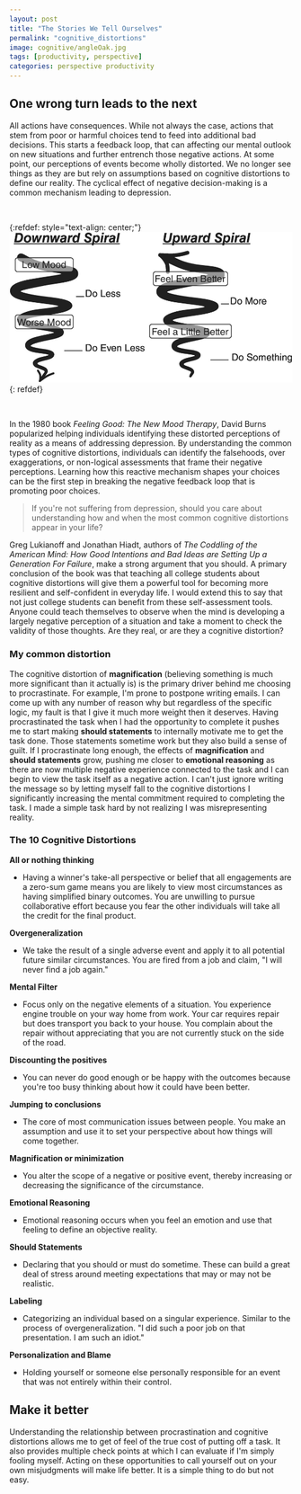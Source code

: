 ```yaml
---
layout: post
title: "The Stories We Tell Ourselves"
permalink: "cognitive_distortions"
image: cognitive/angleOak.jpg
tags: [productivity, perspective]
categories: perspective productivity
---
```

## One wrong turn leads to the next

All actions have consequences. While not always the case, actions that stem from poor or harmful choices tend to feed into additional bad decisions. This starts a feedback loop, that can affecting our mental outlook on new situations and further entrench those negative actions. At some point, our perceptions of events become wholly distorted. We no longer see things as they are but rely on assumptions based on cognitive distortions to define our reality. The cyclical effect of negative decision-making is a common mechanism leading to depression.

<br>

{:refdef: style="text-align: center;"}
![Feedback of positive and negitive choices](images/cognitive/spriral.png)
{: refdef}

<br>

In the 1980 book _Feeling Good: The New Mood Therapy_, David Burns popularized helping individuals identifying these distorted perceptions of reality as a means of addressing depression. By understanding the common types of cognitive distortions, individuals can identify the falsehoods, over exaggerations, or non-logical assessments that frame their negative perceptions. Learning how this reactive mechanism shapes your choices can be the first step in breaking the negative feedback loop that is promoting poor choices.

> If you're not suffering from depression, should you care about understanding how and when the most common cognitive distortions appear in your life?

Greg Lukianoff and Jonathan Hiadt, authors of _The Coddling of the American Mind: How Good Intentions and Bad Ideas are Setting Up a Generation For Failure_, make a strong argument that you should. A primary conclusion of the book was that teaching all college students about cognitive distortions will give them a powerful tool for becoming more resilient and self-confident in everyday life. I would extend this to say that not just college students can benefit from these self-assessment tools. Anyone could teach themselves to observe when the mind is developing a largely negative perception of a situation and take a moment to check the validity of those thoughts. Are they real, or are they a cognitive distortion?

### My common distortion

The cognitive distortion of **magnification** (believing something is much more significant than it actually is) is the primary driver behind me choosing to procrastinate. For example, I'm prone to postpone writing emails. I can come up with any number of reason why but regardless of the specific logic, my fault is that I give it much more weight then it deserves. Having procrastinated the task when I had the opportunity to complete it pushes me to start making **should statements** to internally motivate me to get the task done. Those statements sometime work but they also build a sense of guilt. If I procrastinate long enough, the effects of **magnification** and **should statements** grow, pushing me closer to **emotional reasoning** as there are now multiple negative experience connected to the task and I can begin to view the task itself as a negative action. I can't just ignore writing the message so by letting myself fall to the cognitive distortions I significantly increasing the mental commitment required to completing the task. I made a simple task hard by not realizing I was misrepresenting reality.


### The 10 Cognitive Distortions

**All or nothing thinking**
  - Having a winner's take-all perspective or belief that all engagements are a zero-sum game means you are likely to view most circumstances as having simplified binary outcomes. You are unwilling to pursue collaborative effort because you fear the other individuals will take all the credit for the final product.

**Overgeneralization**
- We take the result of a single adverse event and apply it to all potential future similar circumstances. You are fired from a job and claim, "I will never find a job again."

**Mental Filter**
- Focus only on the negative elements of a situation. You experience engine trouble on your way home from work. Your car requires repair but does transport you back to your house. You complain about the repair without appreciating that you are not currently stuck on the side of the road.

**Discounting the positives**
- You can never do good enough or be happy with the outcomes because you're too busy thinking about how it could have been better.

**Jumping to conclusions**
- The core of most communication issues between people. You make an assumption and use it to set your perspective about how things will come together.

**Magnification or minimization**
- You alter the scope of a negative or positive event, thereby increasing or decreasing the significance of the circumstance.

**Emotional Reasoning**
- Emotional reasoning occurs when you feel an emotion and use that feeling to define an objective reality.

**Should Statements**
- Declaring that you should or must do sometime. These can build a great deal of stress around meeting expectations that may or may not be realistic.

**Labeling**
- Categorizing an individual based on a singular experience. Similar to the process of overgeneralization. "I did such a poor job on that presentation. I am such an idiot."

**Personalization and Blame**
- Holding yourself or someone else personally responsible for an event that was not entirely within their control.

## Make it better
Understanding the relationship between procrastination and cognitive distortions allows me to get of feel of the true cost of putting off a task. It also provides multiple check points at which I can evaluate if I'm simply fooling myself. Acting on these opportunities to call yourself out on your own misjudgments will make life better. It is a simple thing to do but not easy.
